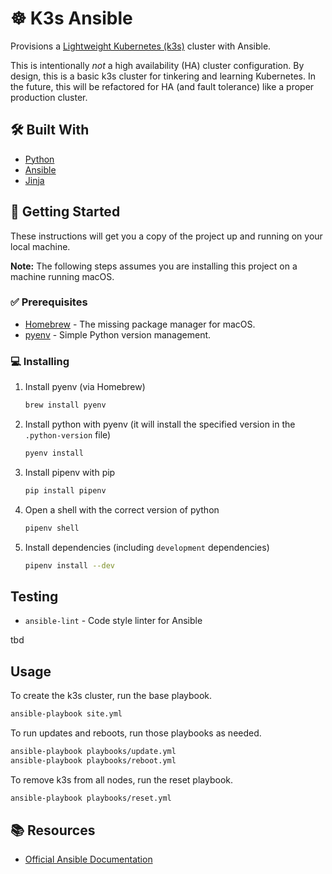 # ☸️ K3s Ansible

Provisions a [Lightweight Kubernetes (k3s)](https://k3s.io/) cluster with Ansible.

This is intentionally _not_ a high availability (HA) cluster configuration. By design, this is a basic k3s cluster for
tinkering and learning Kubernetes. In the future, this will be refactored for HA (and fault tolerance) like a proper
production cluster.

## 🛠️ Built With

*   [Python](https://www.python.org/)
*   [Ansible](https://www.ansible.com/)
*   [Jinja](https://jinja.palletsprojects.com/)

## 🚀 Getting Started

These instructions will get you a copy of the project up and running on your local machine.

**Note:** The following steps assumes you are installing this project on a machine running macOS.

### ✅ Prerequisites

*   [Homebrew](https://brew.sh/) - The missing package manager for macOS.
*   [pyenv](https://github.com/pyenv/pyenv/) - Simple Python version management.

### 💻 Installing

1.  Install pyenv (via Homebrew)

    ```sh
    brew install pyenv
    ```

2.  Install python with pyenv (it will install the specified version in the `.python-version` file)

    ```sh
    pyenv install
    ```

3.  Install pipenv with pip

    ```sh
    pip install pipenv
    ```

4.  Open a shell with the correct version of python

    ```sh
    pipenv shell
    ```

5.  Install dependencies (including `development` dependencies)

    ```sh
    pipenv install --dev
    ```

## Testing

*   `ansible-lint` - Code style linter for Ansible

tbd

## Usage

To create the k3s cluster, run the base playbook.

```sh
ansible-playbook site.yml
```

To run updates and reboots, run those playbooks as needed.

```sh
ansible-playbook playbooks/update.yml
ansible-playbook playbooks/reboot.yml
```

To remove k3s from all nodes, run the reset playbook.

```sh
ansible-playbook playbooks/reset.yml
```

## 📚 Resources

*   [Official Ansible Documentation](https://docs.ansible.com/)
